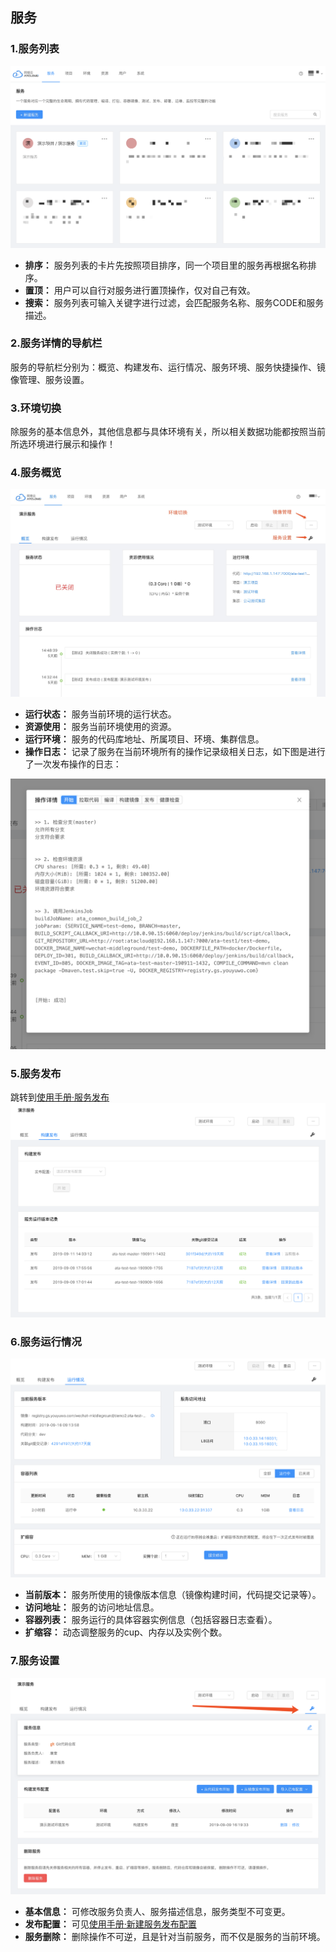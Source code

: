 ## 服务

### 1.服务列表
![服务列表](./img/app/app-list.png)
- **排序：** 服务列表的卡片先按照项目排序，同一个项目里的服务再根据名称排序。
- **置顶：** 用户可以自行对服务进行置顶操作，仅对自己有效。
- **搜索：** 服务列表可输入关键字进行过滤，会匹配服务名称、服务CODE和服务描述。

### 2.服务详情的导航栏

服务的导航栏分别为：概览、构建发布、运行情况、服务环境、服务快捷操作、镜像管理、服务设置。

### 3.环境切换

除服务的基本信息外，其他信息都与具体环境有关，所以相关数据功能都按照当前所选环境进行展示和操作！

### 4.服务概览

![服务概览](img/app/app-overview.png)
- **运行状态：** 服务当前环境的运行状态。
- **资源使用：** 服务当前环境使用的资源。
- **运行环境：** 服务的代码库地址、所属项目、环境、集群信息。
- **操作日志：** 记录了服务在当前环境所有的操作记录级相关日志，如下图是进行了一次发布操作的日志：

![操作日志](./img/app/app-operation-log.png)


### 5.服务发布

跳转到[使用手册·服务发布](./app_deploy.md)
![服务发布](./img/app/app-deploy-operation.png)

### 6.服务运行情况
![服务运行情况](./img/app/app-run-status.png)
- **当前版本：** 服务所使用的镜像版本信息（镜像构建时间，代码提交记录等）。 
- **访问地址：** 服务的访问地址信息。
- **容器列表：** 服务运行的具体容器实例信息（包括容器日志查看）。
- **扩缩容：** 动态调整服务的cup、内存以及实例个数。

### 7.服务设置
![服务运行情况](./img/app/app-settings.png)
- **基本信息：** 可修改服务负责人、服务描述信息，服务类型不可变更。
- **发布配置：** 可见[使用手册·新建服务发布配置](./app_deploy_config_create.md)
- **服务删除：** 删除操作不可逆，且是针对当前服务，而不仅是服务的当前环境。